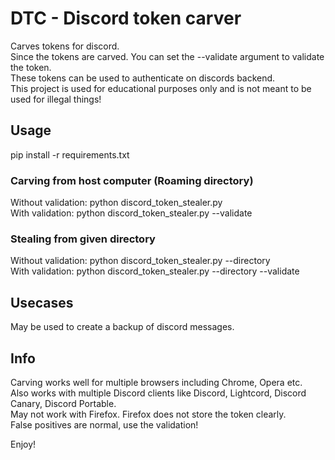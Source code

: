 # DTC - Discord token carver

Carves tokens for discord.\
Since the tokens are carved. You can set the --validate argument to validate the token.\
These tokens can be used to authenticate on discords backend.\
This project is used for educational purposes only and is not meant to be used for illegal things!

## Usage
pip install -r requirements.txt

### Carving from host computer (Roaming directory)
Without validation: python discord_token_stealer.py\
With validation: python discord_token_stealer.py --validate

### Stealing from given directory
Without validation: python discord_token_stealer.py --directory <dir-path>\
With validation: python discord_token_stealer.py --directory <dir-path> --validate

## Usecases
May be used to create a backup of discord messages.

## Info
Carving works well for multiple browsers including Chrome, Opera etc.\
Also works with multiple Discord clients like Discord, Lightcord, Discord Canary, Discord Portable.\
May not work with Firefox. Firefox does not store the token clearly.\
False positives are normal, use the validation!

Enjoy!